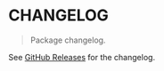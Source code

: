 # CHANGELOG

> Package changelog.

See [GitHub Releases](https://github.com/stdlib-js/utils-async-any-by-right/releases) for the changelog.
